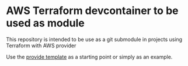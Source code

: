 # AWS Terraform devcontainer to be used as module

This repository is intended to be use as a git submodule in projects using Terraform with AWS provider

Use the [provide template](https://github.com/SoftwareAG/sag-devcontainer-aws-terraform-template-01) as a starting point or simply as an example.
